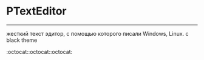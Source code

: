 # PTextEditor
___

жесткий текст эдитор, с помощью которого писали Windows, Linux.
с black theme

:octocat::octocat::octocat:

